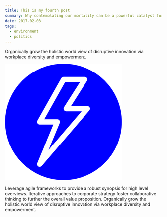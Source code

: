 ```yaml
---
title: This is my fourth post
summary: Why contemplating our mortality can be a powerful catalyst for change
date: 2017-02-03
tags:
  - environment
  - politics
---
```

Organically grow the holistic world view of disruptive innovation via workplace diversity and empowerment.

![A sample inlined image](/static/img/logo.png)

Leverage agile frameworks to provide a robust synopsis for high level overviews. Iterative approaches to corporate strategy foster collaborative thinking to further the overall value proposition. Organically grow the holistic world view of disruptive innovation via workplace diversity and empowerment.
